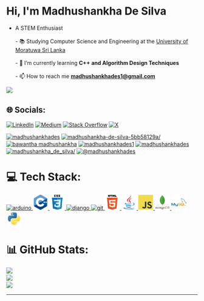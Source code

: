 # Hi, I'm Madhushankha De Silva
- A STEM Enthusiast<br><br>- 📚 Studying Computer Science and Engineering at the [University of Moratuwa Sri Lanka](https://uom.lk/)<br><br>- 🌱 I’m currently learning **C++ and Algorithm Design Techniques**<br><br>- 📫 How to reach me **madhushankhades1@gmail.com**

[![](https://visitcount.itsvg.in/api?id=De-Silva-Madhushankha&icon=0&color=6)](https://visitcount.itsvg.in)


## 🌐 Socials:
[![LinkedIn](https://img.shields.io/badge/LinkedIn-%230077B5.svg?logo=linkedin&logoColor=white)](https://www.linkedin.com/in/madhushankha-de-silva-5bb58129a/) [![Medium](https://img.shields.io/badge/Medium-12100E?logo=medium&logoColor=white)](https://medium.com/@madhushankhades1) [![Stack Overflow](https://img.shields.io/badge/-Stackoverflow-FE7A16?logo=stack-overflow&logoColor=white)](https://stackoverflow.com/users/22256607) [![X](https://img.shields.io/badge/X-black.svg?logo=X&logoColor=white)](https://x.com/MadhushankhaDeS) 
<p align="left">
<a href="https://twitter.com/madhushankhades" target="blank"><img align="center" src="https://raw.githubusercontent.com/rahuldkjain/github-profile-readme-generator/master/src/images/icons/Social/twitter.svg" alt="madhushankhades" height="30" width="40" /></a>
<a href="https://linkedin.com/in/madhushankha-de-silva-5bb58129a/" target="blank"><img align="center" src="https://raw.githubusercontent.com/rahuldkjain/github-profile-readme-generator/master/src/images/icons/Social/linked-in-alt.svg" alt="madhushankha-de-silva-5bb58129a/" height="30" width="40" /></a>
<a href="https://stackoverflow.com/users/22256607/bawantha-madhushankha" target="blank"><img align="center" src="https://raw.githubusercontent.com/rahuldkjain/github-profile-readme-generator/master/src/images/icons/Social/stack-overflow.svg" alt="bawantha madhushankha" height="30" width="40" /></a>
<a href="https://medium.com/@madhushankhades1" target="blank"><img align="center" src="https://raw.githubusercontent.com/rahuldkjain/github-profile-readme-generator/master/src/images/icons/Social/medium.svg" alt="madhushankhades1" height="30" width="40" /></a>
<a href="https://www.hackerrank.com/madhushankhades" target="blank"><img align="center" src="https://raw.githubusercontent.com/rahuldkjain/github-profile-readme-generator/master/src/images/icons/Social/hackerrank.svg" alt="madhushankhades" height="30" width="40" /></a>
<a href="https://www.leetcode.com/madhushankha_de_silva/" target="blank"><img align="center" src="https://raw.githubusercontent.com/rahuldkjain/github-profile-readme-generator/master/src/images/icons/Social/leet-code.svg" alt="madhushankha_de_silva/" height="30" width="40" /></a>
<a href="https://www.hackerearth.com/@madhushankhades" target="blank"><img align="center" src="https://raw.githubusercontent.com/rahuldkjain/github-profile-readme-generator/master/src/images/icons/Social/hackerearth.svg" alt="@madhushankhades" height="30" width="40" /></a>
</p>

# 💻 Tech Stack:
<p align="left"> <a href="https://www.arduino.cc/" target="_blank" rel="noreferrer"> <img src="https://cdn.worldvectorlogo.com/logos/arduino-1.svg" alt="arduino" width="40" height="40"/> </a> <a href="https://www.w3schools.com/cpp/" target="_blank" rel="noreferrer"> <img src="https://raw.githubusercontent.com/devicons/devicon/master/icons/cplusplus/cplusplus-original.svg" alt="cplusplus" width="40" height="40"/> </a> <a href="https://www.w3schools.com/css/" target="_blank" rel="noreferrer"> <img src="https://raw.githubusercontent.com/devicons/devicon/master/icons/css3/css3-original-wordmark.svg" alt="css3" width="40" height="40"/> </a> <a href="https://www.djangoproject.com/" target="_blank" rel="noreferrer"> <img src="https://cdn.worldvectorlogo.com/logos/django.svg" alt="django" width="40" height="40"/> </a> <a href="https://git-scm.com/" target="_blank" rel="noreferrer"> <img src="https://www.vectorlogo.zone/logos/git-scm/git-scm-icon.svg" alt="git" width="40" height="40"/> </a> <a href="https://www.w3.org/html/" target="_blank" rel="noreferrer"> <img src="https://raw.githubusercontent.com/devicons/devicon/master/icons/html5/html5-original-wordmark.svg" alt="html5" width="40" height="40"/> </a> <a href="https://www.java.com" target="_blank" rel="noreferrer"> <img src="https://raw.githubusercontent.com/devicons/devicon/master/icons/java/java-original.svg" alt="java" width="40" height="40"/> </a> <a href="https://developer.mozilla.org/en-US/docs/Web/JavaScript" target="_blank" rel="noreferrer"> <img src="https://raw.githubusercontent.com/devicons/devicon/master/icons/javascript/javascript-original.svg" alt="javascript" width="40" height="40"/> </a> <a href="https://www.mongodb.com/" target="_blank" rel="noreferrer"> <img src="https://raw.githubusercontent.com/devicons/devicon/master/icons/mongodb/mongodb-original-wordmark.svg" alt="mongodb" width="40" height="40"/> </a> <a href="https://www.mysql.com/" target="_blank" rel="noreferrer"> <img src="https://raw.githubusercontent.com/devicons/devicon/master/icons/mysql/mysql-original-wordmark.svg" alt="mysql" width="40" height="40"/> </a> <a href="https://www.python.org" target="_blank" rel="noreferrer"><img src="https://raw.githubusercontent.com/devicons/devicon/master/icons/python/python-original.svg" alt="python" width="40" height="40"/> </a> </p>

# 📊 GitHub Stats:
![](https://github-readme-stats.vercel.app/api?username=De-Silva-Madhushankha&theme=jolly&hide_border=false&include_all_commits=false&count_private=false)<br/>
![](https://github-readme-streak-stats.herokuapp.com/?user=De-Silva-Madhushankha&theme=jolly&hide_border=false)<br/>
![](https://github-readme-stats.vercel.app/api/top-langs/?username=De-Silva-Madhushankha&theme=jolly&hide_border=false&include_all_commits=false&count_private=false&layout=compact)

---



